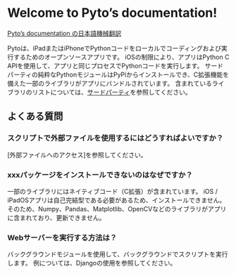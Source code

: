 # Welcome to Pyto’s documentation!

[Pyto’s documentation の日本語機械翻訳](https://pyto.readthedocs.io/en/latest/)


Pytoは、iPadまたはiPhoneでPythonコードをローカルでコーディングおよび実行するためのオープンソースアプリです。  iOSの制限により、アプリはPython C APIを使用して、アプリと同じプロセスでPythonコードを実行します。 サードパーティの純粋なPythonモジュールはPyPiからインストールでき、C拡張機能を備えた一部のライブラリがアプリにバンドルされています。 含まれているライブラリのリストについては、[サードパーティ](#)を参照してください。


## よくある質問

### スクリプトで外部ファイルを使用するにはどうすればよいですか？

[外部ファイルへのアクセス]を参照してください。


### xxxパッケージをインストールできないのはなぜですか？


一部のライブラリにはネイティブコード（C拡張）が含まれています。  iOS / iPadOSアプリは自己完結型である必要があるため、インストールできません。 そのため、Numpy、Pandas、Matplotlib、OpenCVなどのライブラリがアプリに含まれており、更新できません。

### Webサーバーを実行する方法は？

バックグラウンドモジュールを使用して、バックグラウンドでスクリプトを実行します。 例については、Djangoの使用を参照してください。



